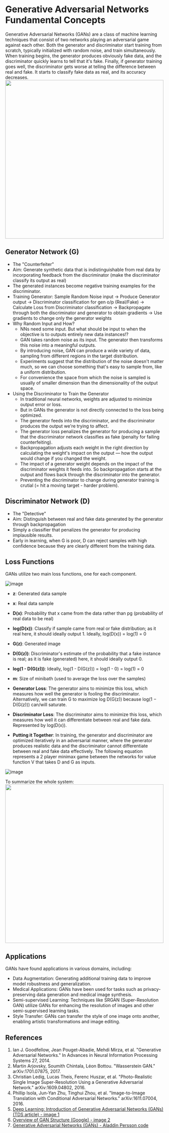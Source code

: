 # Generative Adversarial Networks Fundamental Concepts
Generative Adversarial Networks (GANs) are a class of machine learning techniques that consist of two networks playing an adversarial game against each other. Both the generator and discriminator start training from scratch, typically initialized with random noise, and train simultaneously. When training begins, the generator produces obviously fake data, and the discriminator quickly learns to tell that it's fake. Finally, if generator training goes well, the discriminator gets worse at telling the difference between real and fake. It starts to classify fake data as real, and its accuracy decreases.
<img src="https://github.com/shreya888/Daily-Code-Diary/assets/25200389/01b0d0ed-2b79-4e67-bf0f-a0adaf643154" width="500">

## Generator Network (G)
* The "Counterfeiter"
* Aim: Generate synthetic data that is indistinguishable from real data by incorporating feedback from the discriminator (make the discriminator classify its output as real)
* The generated instances become negative training examples for the discriminator.
* Training Generator: Sample Random Noise input -> Produce Generator output -> Discriminator classification for gen o/p (Real/Fake) -> Calculate Loss from Discriminator classification -> Backpropagate through both the discriminator and generator to obtain gradients -> Use gradients to change only the generator weights
* Why Random Input and How?
  * NNs need some input. But what should be input to when the objective is to outputs entirely new data instances!?
  * GAN takes random noise as its input. The generator then transforms this noise into a meaningful outputs.
  * By introducing noise, GAN can produce a wide variety of data, sampling from different regions in the target distribution.
  * Experiments suggest that the distribution of the noise doesn't matter much, so we can choose something that's easy to sample from, like a uniform distribution.
  * For convenience the space from which the noise is sampled is usually of smaller dimension than the dimensionality of the output space.
* Using the Discriminator to Train the Generator
  * In traditional neural networks, weights are adjusted to minimize output error or loss.
  * But in GANs the generator is not directly connected to the loss being optimized.
  * The generator feeds into the discriminator, and the discriminator produces the output we're trying to affect.
  * The generator loss penalizes the generator for producing a sample that the discriminator network classifies as fake (penalty for failing counterfeiting). 
  * Backpropagation adjusts each weight in the right direction by calculating the weight's impact on the output — how the output would change if you changed the weight.
  * The impact of a generator weight depends on the impact of the discriminator weights it feeds into. So backpropagation starts at the output and flows back through the discriminator into the generator.
  * Preventing the discriminator to change during generator training is crutial (= hit a moving target - harder problem).

## Discriminator Network (D)
* The "Detective"
* Aim: Distinguish between real and fake data generated by the generator through backpropagation
* Simply a classifier that penalizes the generator for producing implausible results.
* Early in learning, when G is poor, D can reject samples with high confidence because they are clearly different from the training data.

## Loss Functions
GANs utilize two main loss functions, one for each component.

![image](https://github.com/shreya888/Daily-Code-Diary/assets/25200389/6fd5e093-8a46-407e-b0d7-cb007e1fa07d)
* **z**: Generated data sample
* **x**: Real data sample
* **D(x)**: Probability that x came from the data rather than pg (probability of real data to be real)
* **log(D(x))**: Classify if sample came from real or fake distribution; as it real here, it should ideally output 1. Ideally, log(D(x)) = log(1) = 0
* **G(z)**: Generated image
* **D(G(z))**: Discriminator's estimate of the probability that a fake instance is real; as it is fake (generated) here, it should ideally output 0.
* **log(1 - D(G(z)))**: Ideally, log(1 - D(G(z))) = log(1 - 0) = log(1) = 0
* **m**: Size of minibath (used to average the loss over the samples)

* **Generator Loss**: The generator aims to minimize this loss, which measures how well the generator is fooling the discriminator. Alternatively, we can train G to maximize log D(G(z)) because log(1 − D(G(z))) can/will saturate.
* **Discriminator Loss**: The discriminator aims to minimize this loss, which measures how well it can differentiate between real and fake data. Represented by log(D(x)).
* **Putting it Together**: 
In training, the generator and discriminator are optimized iteratively in an adversarial manner, where the generator produces realistic data and the discriminator cannot differentiate between real and fake data effectively. The following equation represents a 2 player minimax game between the networks for value function V that takes D and G as inputs.

![image](https://github.com/shreya888/Daily-Code-Diary/assets/25200389/8ae1d5b0-1faf-4c7c-904a-e3a1f7d786e5)

To summarize the whole system:
<img src="https://github.com/shreya888/Daily-Code-Diary/assets/25200389/04c1bd64-b8cf-42c4-b923-f7038be90d72" width=500>

## Applications
GANs have found applications in various domains, including:
* Data Augmentation: Generating additional training data to improve model robustness and generalization.
* Medical Applications: GANs have been used for tasks such as privacy-preserving data generation and medical image synthesis.
* Semi-supervised Learning: Techniques like SRGAN (Super-Resolution GAN) utilize GANs for enhancing the resolution of images and other semi-supervised learning tasks.
* Style Transfer: GANs can transfer the style of one image onto another, enabling artistic transformations and image editing.

## References
1. Ian J. Goodfellow, Jean Pouget-Abadie, Mehdi Mirza, et al. "Generative Adversarial Networks." In Advances in Neural Information Processing Systems 27, 2014.
2. Martin Arjovsky, Soumith Chintala, Léon Bottou. "Wasserstein GAN." arXiv:1701.07875, 2017.
3. Christian Ledig, Lucas Theis, Ferenc Huszar, et al. "Photo-Realistic Single Image Super-Resolution Using a Generative Adversarial Network." arXiv:1609.04802, 2016.
4. Phillip Isola, Jun-Yan Zhu, Tinghui Zhou, et al. "Image-to-Image Translation with Conditional Adversarial Networks." arXiv:1611.07004, 2016.
5. [Deep Learning: Introduction of Generative Adversarial Networks (GANs) (TDS article) - image 1](https://towardsdatascience.com/deep-learning-introduction-of-generative-adversarial-networks-gans-ae22c4350b1f)
6. [Overview of GAN Structure (Google) - image 2](https://developers.google.com/machine-learning/gan/gan_structure)
7. [Generative Adversarial Networks (GANs) - Aladdin Persson code](https://www.youtube.com/playlist?list=PLhhyoLH6IjfwIp8bZnzX8QR30TRcHO8Va)
